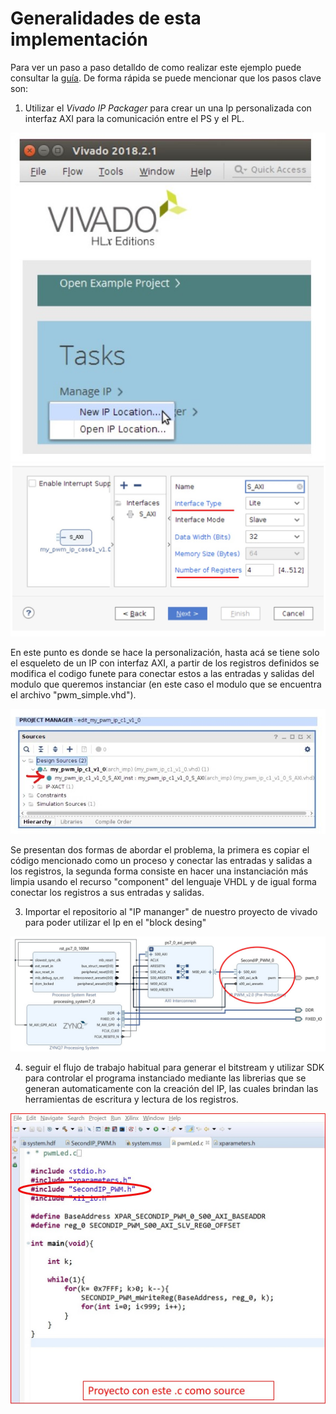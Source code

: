 # Generalidades de esta implementación 

Para ver un paso a paso detalldo de como realizar este ejemplo puede consultar la [guía](https://github.com/DanielEstrada971102/Implementaciones_FPGA/blob/master/Repaso_Vivado/guias/lab_custom_ip.pdf).
De forma rápida se puede mencionar que los pasos clave son:

1. Utilizar el _Vivado IP Packager_ para crear un una Ip personalizada con interfaz AXI para la comunicación entre el PS y el PL.

<img src="/.images/CIP_packager.jpg" width="600">
<img src="/.images/CIP_makeIP.jpg" width="600">

En este punto es donde se hace la personalización, hasta acá se tiene solo el esqueleto de un IP con interfaz AXI, a partir de los registros definidos
se modifica el codigo funete para conectar estos a las entradas y salidas del modulo que queremos instanciar (en este caso el modulo que se encuentra 
el archivo "pwm_simple.vhd").

<img src="/.images/CIP_source.jpg" width="600">

Se presentan dos formas de abordar el problema, la primera es copiar el código mencionado como un proceso y conectar las entradas y salidas a los registros, la segunda 
forma consiste en hacer una instanciación más limpia usando el recurso "component" del lenguaje VHDL y de igual forma conectar los registros
a sus entradas y salidas.

3. Importar el repositorio al "IP mananger" de nuestro proyecto de vivado para poder utilizar el Ip en el "block desing" 

<img src="/.images/CIP_BD.jpg" width="600">

4. seguir el flujo de trabajo habitual para generar el bitstream y utilizar SDK para controlar el programa instanciado mediante las librerias 
que se generan automaticamente con la creación del IP, las cuales brindan las herramientas de escritura y lectura de los registros.

<img src="/.images/CIP_SDK.jpg" width="600">
